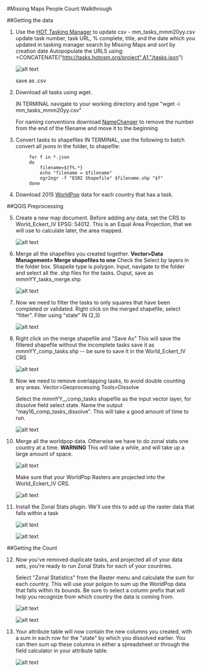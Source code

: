 #Missing Maps People Count Walkthrough

##Getting the data

1. Use the [HOT Tasking Manager](http://tasks.hotosm.org) to update csv - mm_tasks_mmm20yy.csv 
	update task number, task URL, % complete, title, and the date which you updated
	in tasking manager search by Missing Maps and sort by creation date
	Autopopulate the URLS using: =CONCATENATE("http://tasks.hotosm.org/project",A1,"/tasks.json")

	![alt text](https://arcmaps.s3.amazonaws.com/share/people_count/screenshots/spreadsheet.png)

	save as .csv


2. Download all tasks using wget.

	IN TERMINAL navigate to your working directory and type "wget -i mm_tasks_mmm20yy.csv"

	For naming conventions download [NameChanger](https://mrrsoftware.com/namechanger/) to remove the 
	number from the end of the filename and move it to the beginning

3. Convert tasks to shapefiles
	IN TERMINAL, use the following to batch convert all jsons in the folder, to shapefile:
	        
	        for f in *.json  
	        do  
	        	filename=${f%.*}  
	        	echo "filename = $filename"  
	        	ogr2ogr -f "ESRI Shapefile" $filename.shp "$f"  
	        done  

4. Download 2015 [WorldPop](http://www.worldpop.org.uk/data/) data for each country that has a task. 

##QGIS Preprocessing

5. Create a new map document. Before adding any data, set the CRS to World_Eckert_IV EPSG: 54012. This is an Equal Area Projection, that we will use to calculate later, the area mapped.

	![alt text](https://arcmaps.s3.amazonaws.com/share/people_count/screenshots/project_doc.png)

6. Merge all the shapefiles you created together. **Vector>Data Management> Merge shapefiles to one**
	Check the Select by layers in the folder box. Shapeile type is polygon. Input, navigate to the folder and select all the .shp files for the tasks. Ouput, save as mmmYY_tasks_merge.shp

	![alt text](https://arcmaps.s3.amazonaws.com/share/people_count/screenshots/merge_tasks.png)

7. Now we need to filter the tasks to only squares that have been completed or validated. Right click on the merged shapefile, select "filter". Filter using "state" IN (2,3)

	![alt text](https://arcmaps.s3.amazonaws.com/share/people_count/screenshots/query_tasks.png)

8. Right click on the merge shapefile and "Save As" This will save the filtered shapefile without the incomplete tasks save it as mmmYY_comp_tasks.shp -- be sure to save it in the World_Eckert_IV CRS

	![alt text](https://arcmaps.s3.amazonaws.com/share/people_count/screenshots/save_tasks.png)

9. Now we need to remove overlapping tasks, to avoid double counting any areas. Vector>Geoprocessing Tools>Dissolve

	Select the mmmYY__comp_tasks shapefile as the input vector layer, for dissolve field select state. Name the output "may16_comp_tasks_dissolve". This will take a good amount of time to run.

	![alt text](https://arcmaps.s3.amazonaws.com/share/people_count/screenshots/dissolve.png)

10. Merge all the worldpop data. Otherwise we have to do zonal stats one country at a time. **WARNING** This will take a while, and will take up a large amount of space.

	![alt text](https://arcmaps.s3.amazonaws.com/share/people_count/screenshots/merge_pop.png)

	Make sure that your WorldPop Rasters are projected into the World_Eckert_IV CRS.

	![alt text](https://arcmaps.s3.amazonaws.com/share/people_count/screenshots/project_raster.png)

11. Install the Zonal Stats plugin. We'll use this to add up the raster data that falls within a task

	![alt text](https://arcmaps.s3.amazonaws.com/share/people_count/screenshots/add_plugin.png)

	![alt text](https://arcmaps.s3.amazonaws.com/share/people_count/screenshots/add_zonalstats.png)

##Getting the Count

12. Now you've removed duplicate tasks, and projected all of your data sets, you're ready to run Zonal Stats for each of your countries. 

	Select "Zonal Statistics" from the Raster menu and calculate the sum for each country. This will use your polgon to sum up the WorldPop data that falls within its bounds. Be sure to select a column prefix that will help you recognize from which country the data is coming from.

	![alt text](https://arcmaps.s3.amazonaws.com/share/people_count/screenshots/zonal_stats1.png)

	![alt text](https://arcmaps.s3.amazonaws.com/share/people_count/screenshots/zonal_stats2.png)

13. Your attribute table will now contain the new columns you created, with a sum in each row for the "state" by which you dissolved earlier. You can then sum up these columns in either a spreadsheet or through the field calculator in your attribute table.

	![alt text](https://arcmaps.s3.amazonaws.com/share/people_count/screenshots/count.png)




